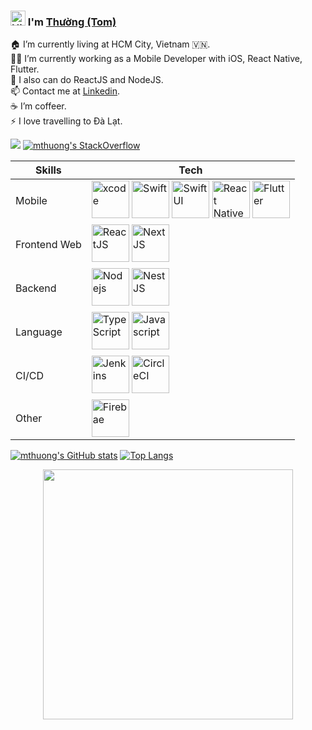 ### <img src='https://user-images.githubusercontent.com/1086057/134810009-0d4f95f7-68e5-4416-a86f-2f8f8dac1e41.gif' alt='Hi' width="24"/> I'm [Thường (Tom)](https://github.com/mthuong)

🏠 I’m currently living at HCM City, Vietnam 🇻🇳.<br/>
👨‍💻 I’m currently working as a Mobile Developer with iOS, React Native, Flutter.<br/>
🔭 I also can do ReactJS and NodeJS.<br/>
📫 Contact me at [Linkedin](https://www.linkedin.com/in/thuong-nguyen-manh/). <br/>
☕️ I’m coffeer.<br/>
⚡ I love travelling to Đà Lạt.<br/>

![](https://komarev.com/ghpvc/?username=mthuong&color=green) [![mthuong's StackOverflow](https://stackoverflow-badge.vercel.app/?userID=741291)](https://stackoverflow.com/users/741291/mthuong)


Skills | Tech
------------ | -------------
Mobile | <a alt='XCode' href="https://developer.apple.com/xcode/"><img src='https://user-images.githubusercontent.com/1086057/134811271-0a32e16d-96bd-4c9e-a2fd-4b1cd9c7d8ee.png' alt='xcode' width="60"/></a> <a href="https://developer.apple.com/swift/"><img src='https://user-images.githubusercontent.com/1086057/134810890-510664ac-696a-4f35-9a49-a116037a61e7.png' alt='Swift' width="60"/></a> <a href="https://developer.apple.com/xcode/swiftui/"><img src='https://user-images.githubusercontent.com/1086057/134810892-4556847f-611d-4461-a1a9-f9bb0f245d4a.png' alt='SwiftUI' width="60"/></a> <a href="https://reactnative.dev/"><img src='https://user-images.githubusercontent.com/1086057/134811180-63fa1ad5-3d8a-49e5-8539-7b979243a8fd.png' alt='React Native' width="60"/></a> <a href="https://flutter.dev/"><img src='https://user-images.githubusercontent.com/1086057/134811226-f624bce3-c556-4acd-a13c-f0174fbd4ae2.png' alt='Flutter' height="60"/></a>
Frontend Web | <a href="https://reactjs.org/"><img src='https://user-images.githubusercontent.com/1086057/134811310-65d89abf-95ca-46af-9acf-0cd0c2a1bcee.png' alt='ReactJS' width="60"/></a> <a href="https://nextjs.org/"><img src='https://user-images.githubusercontent.com/1086057/134812610-c3403602-ca50-489a-bdb8-fb7a372a3c77.png' alt='NextJS' width="60"/></a> 
Backend | <a href="https://nodejs.org/"><img src='https://user-images.githubusercontent.com/1086057/134811619-96d09b2e-4b0b-4335-bdaf-0172198b261c.png' alt='Nodejs' height="60"/></a> <a href="https://nestjs.com/"><img src='https://user-images.githubusercontent.com/1086057/134812577-696a5ed8-4306-46c5-86e5-9ee27608d998.png' alt='NestJS' height="60"/></a>
Language | <a href="https://www.typescriptlang.org/"><img src='https://user-images.githubusercontent.com/1086057/134812678-5a4861d5-a59e-4c8f-9c05-02854b38890c.png' alt='TypeScript' width="60"/></a> <a href="https://www.javascript.com/"><img src='https://user-images.githubusercontent.com/1086057/134812696-fa87116d-81ec-413f-85c2-e65ba95ebab8.png' alt='Javascript' width="60"/></a> 
CI/CD | <a href="https://www.jenkins.io/"><img src='https://user-images.githubusercontent.com/1086057/134812908-aed0ce78-4725-44e4-a9c6-513790460ed7.png' alt='Jenkins' height="60"/></a> <a href="https://circleci.com/"><img src="https://d3r49iyjzglexf.cloudfront.net/logo-wordmark-26f8eaea9b0f6e13b90d3f4a8fd8fda31490f5af41daab98bbede45037682576.svg" height="60" alt="CircleCI"></a>
Other | <a href="https://firebase.google.com/"><img src='https://user-images.githubusercontent.com/1086057/134878832-eeeaa9f0-b733-4169-8bd4-7372b927e589.png' alt='Firebae' height="60"/></a>



[![mthuong's GitHub stats](https://github-readme-stats.vercel.app/api?username=mthuong&show_icons=true&count_private=true&theme=merko)](https://github.com/mthuong) [![Top Langs](https://github-readme-stats.vercel.app/api/top-langs/?username=mthuong&layout=compact&theme=merko)](https://github.com/mthuong)

<p align="center">
<img src="https://user-images.githubusercontent.com/1086057/134806459-636f3792-ac2b-44cf-8710-5f8f9f4cd3c9.jpg" data-canonical-src="https://user-images.githubusercontent.com/1086057/134806459-636f3792-ac2b-44cf-8710-5f8f9f4cd3c9.jpg" height="400" />
</p>
